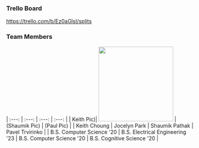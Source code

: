 ### Trello Board
https://trello.com/b/Ez0aGlsI/splits

### Team Members
| :---: | :---: | :---: | :---: |
| Keith Pic)| <img src = "https://github.com/ECS189E/project-w21-splits/blob/main/Pictures/Jocelyn%20Park.png" width="200"> | (Shaumik Pic) | (Paul Pic) |
| Keith Choung | Jocelyn Park | Shaumik Pathak | Pavel Trvirinko |
| B.S. Computer Science '20 | B.S. Electrical Engineering '23 | B.S. Computer Science '20 | B.S. Cognitive Science '20 |









